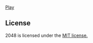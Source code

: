 [Play](http://ilyavelilyaev.github.io/2048/)



## License
2048 is licensed under the [MIT license.](https://github.com/gabrielecirulli/2048/blob/master/LICENSE.txt)

